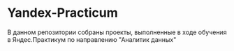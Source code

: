 # Yandex-Practicum

В данном репозитории собраны проекты, выполненные в ходе обучения в Яндес.Практикум по направлению "Аналитик данных"
